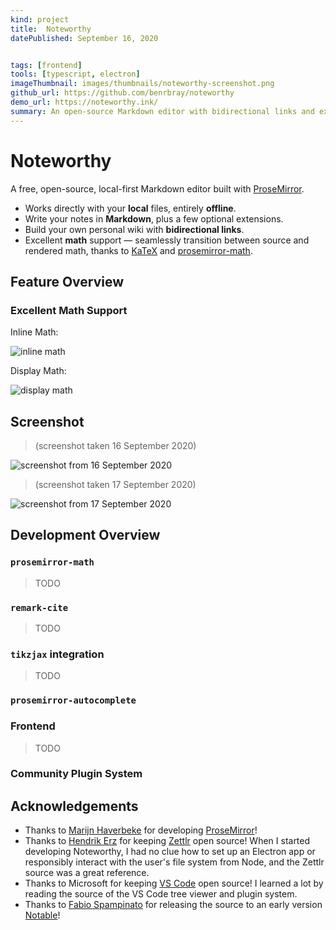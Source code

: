```yaml
---
kind: project
title:  Noteworthy
datePublished: September 16, 2020


tags: [frontend]
tools: [typescript, electron]
imageThumbnail: images/thumbnails/noteworthy-screenshot.png
github_url: https://github.com/benrbray/noteworthy
demo_url: https://noteworthy.ink/
summary: An open-source Markdown editor with bidirectional links and excellent math support!
---
```


# Noteworthy

A free, open-source, local-first Markdown editor built with [ProseMirror](https://prosemirror.net/).

* Works directly with your **local** files, entirely **offline**.
* Write your notes in **Markdown**, plus a few optional extensions.
* Build your own personal wiki with **bidirectional links**.
* Excellent **math** support — seamlessly transition between source and rendered math, thanks to [KaTeX](https://katex.org/) and [prosemirror-math](https://github.com/benrbray/prosemirror-math).

## Feature Overview

### Excellent Math Support

Inline Math:

![inline math](/images/prosemirror-math/prosemirror-math_inline.gif)

Display Math:

![display math](/images/prosemirror-math/prosemirror-math_display.gif)

## Screenshot

> (screenshot taken 16 September 2020)

![screenshot from 16 September 2020](/images/noteworthy/noteworthy_16sept2020.png)

> (screenshot taken 17 September 2020)

![screenshot from 17 September 2020](/images/noteworthy/noteworthy_17sept2020.png)

## Development Overview

### `prosemirror-math`

> TODO

### `remark-cite`

> TODO

### `tikzjax` integration

> TODO

### `prosemirror-autocomplete`

### Frontend

> TODO

### Community Plugin System


## Acknowledgements

* Thanks to [Marijn Haverbeke](https://marijnhaverbeke.nl/) for developing [ProseMirror](https://prosemirror.net/)!
* Thanks to [Hendrik Erz](https://github.com/nathanlesage) for keeping [Zettlr](https://github.com/Zettlr/Zettlr) open source!  When I started developing Noteworthy, I had no clue how to set up an Electron app or responsibly interact with the user's file system from Node, and the Zettlr source was a great reference.
* Thanks to Microsoft for keeping [VS Code](https://github.com/Microsoft/vscode) open source!  I learned a lot by reading the source of the VS Code tree viewer and plugin system.
* Thanks to [Fabio Spampinato](https://fabiospampinato.com/) for releasing the source to an early version [Notable](https://github.com/notable/notable)!